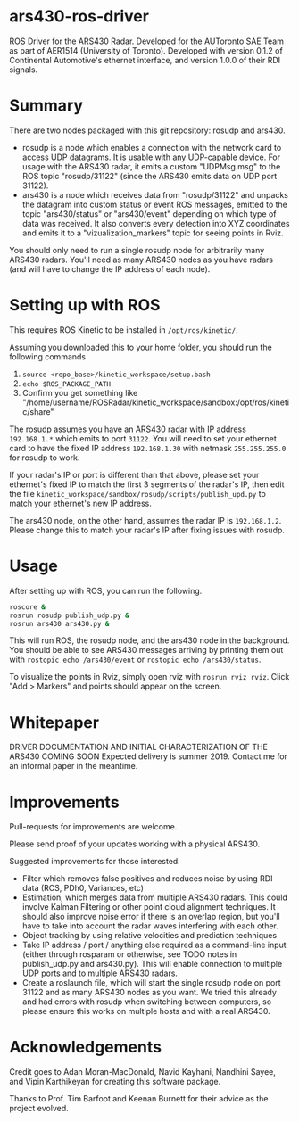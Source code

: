 # ars430-ros-driver
ROS Driver for the ARS430 Radar. Developed for the AUToronto SAE Team as part of AER1514 (University of Toronto). Developed with version 0.1.2 of Continental Automotive's ethernet interface, and version 1.0.0 of their RDI signals.

Summary
=======
There are two nodes packaged with this git repository: rosudp and ars430.
* rosudp is a node which enables a connection with the network card to access UDP datagrams. It is 
usable with any UDP-capable device. For usage with the ARS430 radar, it emits a custom "UDPMsg.msg"
to the ROS topic "rosudp/31122" (since the ARS430 emits data on UDP port 31122).
* ars430 is a node which receives data from "rosudp/31122" and unpacks the datagram into
custom status or event ROS messages, emitted to the topic "ars430/status" or "ars430/event" depending
on which type of data was received. It also converts every detection into XYZ coordinates and
emits it to a "vizualization_markers" topic for seeing points in Rviz.


You should only need to run a single rosudp node for arbitrarily many ARS430 radars. You'll need 
as many ARS430 nodes as you have radars (and will have to change the IP address of each node).

Setting up with ROS
===================
This requires ROS Kinetic to be installed in `/opt/ros/kinetic/`.

Assuming you downloaded this to your home folder, you should run the following commands

1. `source <repo_base>/kinetic_workspace/setup.bash`
2. `echo $ROS_PACKAGE_PATH`
3. Confirm you get something like "/home/username/ROSRadar/kinetic_workspace/sandbox:/opt/ros/kinetic/share"

The rosudp assumes you have an ARS430 radar with IP address `192.168.1.*` which emits to port `31122`. You will need to set your ethernet card to have the fixed IP address `192.168.1.30` with netmask `255.255.255.0` for rosudp to work. 

If your radar's IP or port is different than that above, please set your ethernet's fixed IP to match the first 3 segments of the radar's IP, then edit the file `kinetic_workspace/sandbox/rosudp/scripts/publish_upd.py` to match your ethernet's new IP address.

The ars430 node, on the other hand, assumes the radar IP is `192.168.1.2`. Please change this to match your radar's IP after fixing issues with rosudp.

Usage
=====
After setting up with ROS, you can run the following.
```sh
roscore &
rosrun rosudp publish_udp.py &
rosrun ars430 ars430.py &
```

This will run ROS, the rosudp node, and the ars430 node in the background. You should be able to see ARS430 messages
arriving by printing them out with `rostopic echo /ars430/event` or `rostopic echo /ars430/status`.

To visualize the points in Rviz, simply open rviz with `rosrun rviz rviz`. Click "Add > Markers" and points should appear
on the screen.

Whitepaper
==========
DRIVER DOCUMENTATION AND INITIAL CHARACTERIZATION OF THE ARS430 COMING SOON
Expected delivery is summer 2019. Contact me for an informal paper in the meantime.

Improvements
============
Pull-requests for improvements are welcome. 

Please send proof of your updates working with a physical ARS430.

Suggested improvements for those interested:
* Filter which removes false positives and reduces noise by using RDI data (RCS, PDh0, Variances, etc)
* Estimation, which merges data from multiple ARS430 radars. This could involve Kalman Filtering or other point cloud alignment techniques.
It should also improve noise error if there is an overlap region, but you'll have to take into account the 
radar waves interfering with each other.
* Object tracking by using relative velocities and prediction techniques
* Take IP address / port / anything else required as a command-line input (either through rosparam or otherwise, see TODO notes in publish_udp.py and ars430.py). This will enable connection to multiple UDP ports and to multiple ARS430 radars.
* Create a roslaunch file, which will start the single rosudp node on port 31122 and as many ARS430 nodes as you want. We tried this already and had errors with rosudp when switching between computers, so please ensure this works on multiple hosts and with a real ARS430.

Acknowledgements
================
Credit goes to Adan Moran-MacDonald, Navid Kayhani, Nandhini Sayee, and Vipin Karthikeyan for creating this software package.

Thanks to Prof. Tim Barfoot and Keenan Burnett for their advice as the project evolved.
